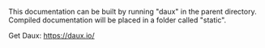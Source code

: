 This documentation can be built by running "daux" in the parent directory. Compiled documentation will be placed in a folder called "static".

Get Daux: <https://daux.io/>

